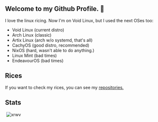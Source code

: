 ## Welcome to my Github Profile. 👋

<!--
- 🌱 I’m currently learning ...
- 👯 I’m looking to collaborate on ...
- 🤔 I’m looking for help with ...
- 💬 Ask me about ricing.
- 📫 How to reach me: 
- 😄 Pronouns: 
-->

I love the linux ricing. Now I'm on Void Linux, but I used the next OSes too:

- Void Linux (current distro)
- Arch Linux (classic)
- Artix Linux (arch w/o systemd, that's all)
- CachyOS (good distro, recommended)
- NixOS (hard, wasn't able to do anything.)
- Linux Mint (bad times)
- EndeavourOS (bad times)

## Rices
If you want to check my rices, you can see my [repositories.](https://github.com/xrwv?tab=repositories)

## Stats

<p>&nbsp;<img align="center" src="https://github-readme-stats.vercel.app/api?username=xrwv&show_icons=true&locale=en" alt="xrwv" /></p>
